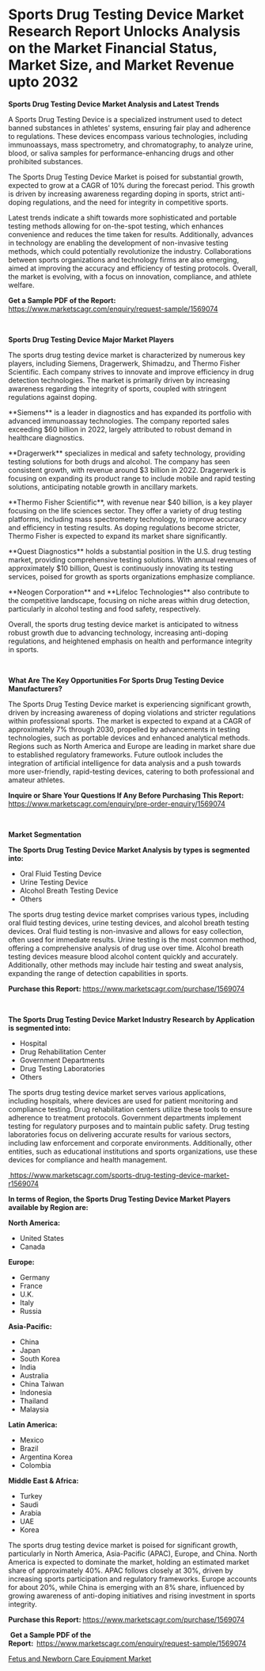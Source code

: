 <p><h1>Sports Drug Testing Device Market Research Report Unlocks Analysis on the Market Financial Status, Market Size, and Market Revenue upto 2032</h1></p><p><strong>Sports Drug Testing Device Market Analysis and Latest Trends</strong></p>
<p><p>A Sports Drug Testing Device is a specialized instrument used to detect banned substances in athletes' systems, ensuring fair play and adherence to regulations. These devices encompass various technologies, including immunoassays, mass spectrometry, and chromatography, to analyze urine, blood, or saliva samples for performance-enhancing drugs and other prohibited substances.</p><p>The Sports Drug Testing Device Market is poised for substantial growth, expected to grow at a CAGR of 10% during the forecast period. This growth is driven by increasing awareness regarding doping in sports, strict anti-doping regulations, and the need for integrity in competitive sports. </p><p>Latest trends indicate a shift towards more sophisticated and portable testing methods allowing for on-the-spot testing, which enhances convenience and reduces the time taken for results. Additionally, advances in technology are enabling the development of non-invasive testing methods, which could potentially revolutionize the industry. Collaborations between sports organizations and technology firms are also emerging, aimed at improving the accuracy and efficiency of testing protocols. Overall, the market is evolving, with a focus on innovation, compliance, and athlete welfare.</p></p>
<p><strong>Get a Sample PDF of the Report:&nbsp;</strong> <a href="https://www.marketscagr.com/enquiry/request-sample/1569074?utm_campaign=3555&utm_medium=2&utm_source=Github&utm_content=ia&utm_term=25032025&utm_id=sports-drug-testing-device">https://www.marketscagr.com/enquiry/request-sample/1569074</a></p>
<p>&nbsp;</p>
<p><strong>Sports Drug Testing Device Major Market Players</strong></p>
<p><p>The sports drug testing device market is characterized by numerous key players, including Siemens, Dragerwerk, Shimadzu, and Thermo Fisher Scientific. Each company strives to innovate and improve efficiency in drug detection technologies. The market is primarily driven by increasing awareness regarding the integrity of sports, coupled with stringent regulations against doping.</p><p>**Siemens** is a leader in diagnostics and has expanded its portfolio with advanced immunoassay technologies. The company reported sales exceeding $60 billion in 2022, largely attributed to robust demand in healthcare diagnostics.</p><p>**Dragerwerk** specializes in medical and safety technology, providing testing solutions for both drugs and alcohol. The company has seen consistent growth, with revenue around $3 billion in 2022. Dragerwerk is focusing on expanding its product range to include mobile and rapid testing solutions, anticipating notable growth in ancillary markets.</p><p>**Thermo Fisher Scientific**, with revenue near $40 billion, is a key player focusing on the life sciences sector. They offer a variety of drug testing platforms, including mass spectrometry technology, to improve accuracy and efficiency in testing results. As doping regulations become stricter, Thermo Fisher is expected to expand its market share significantly.</p><p>**Quest Diagnostics** holds a substantial position in the U.S. drug testing market, providing comprehensive testing solutions. With annual revenues of approximately $10 billion, Quest is continuously innovating its testing services, poised for growth as sports organizations emphasize compliance.</p><p>**Neogen Corporation** and **Lifeloc Technologies** also contribute to the competitive landscape, focusing on niche areas within drug detection, particularly in alcohol testing and food safety, respectively. </p><p>Overall, the sports drug testing device market is anticipated to witness robust growth due to advancing technology, increasing anti-doping regulations, and heightened emphasis on health and performance integrity in sports.</p></p>
<p>&nbsp;</p>
<p><strong>What Are The Key Opportunities For Sports Drug Testing Device Manufacturers?</strong></p>
<p><p>The Sports Drug Testing Device market is experiencing significant growth, driven by increasing awareness of doping violations and stricter regulations within professional sports. The market is expected to expand at a CAGR of approximately 7% through 2030, propelled by advancements in testing technologies, such as portable devices and enhanced analytical methods. Regions such as North America and Europe are leading in market share due to established regulatory frameworks. Future outlook includes the integration of artificial intelligence for data analysis and a push towards more user-friendly, rapid-testing devices, catering to both professional and amateur athletes.</p></p>
<p><strong>Inquire or Share Your Questions If Any Before Purchasing This Report:</strong> <a href="https://www.marketscagr.com/enquiry/pre-order-enquiry/1569074?utm_campaign=3555&utm_medium=2&utm_source=Github&utm_content=ia&utm_term=25032025&utm_id=sports-drug-testing-device">https://www.marketscagr.com/enquiry/pre-order-enquiry/1569074</a></p>
<p>&nbsp;</p>
<p><strong>Market Segmentation</strong></p>
<p><strong>The Sports Drug Testing Device Market Analysis by types is segmented into:</strong></p>
<p><ul><li>Oral Fluid Testing Device</li><li>Urine Testing Device</li><li>Alcohol Breath Testing Device</li><li>Others</li></ul></p>
<p><p>The sports drug testing device market comprises various types, including oral fluid testing devices, urine testing devices, and alcohol breath testing devices. Oral fluid testing is non-invasive and allows for easy collection, often used for immediate results. Urine testing is the most common method, offering a comprehensive analysis of drug use over time. Alcohol breath testing devices measure blood alcohol content quickly and accurately. Additionally, other methods may include hair testing and sweat analysis, expanding the range of detection capabilities in sports.</p></p>
<p><strong>Purchase this Report:&nbsp;</strong><a href="https://www.marketscagr.com/purchase/1569074?utm_campaign=3555&utm_medium=2&utm_source=Github&utm_content=ia&utm_term=25032025&utm_id=sports-drug-testing-device">https://www.marketscagr.com/purchase/1569074</a></p>
<p>&nbsp;</p>
<p><strong>The Sports Drug Testing Device Market Industry Research by Application is segmented into:</strong></p>
<p><ul><li>Hospital</li><li>Drug Rehabilitation Center</li><li>Government Departments</li><li>Drug Testing Laboratories</li><li>Others</li></ul></p>
<p><p>The sports drug testing device market serves various applications, including hospitals, where devices are used for patient monitoring and compliance testing. Drug rehabilitation centers utilize these tools to ensure adherence to treatment protocols. Government departments implement testing for regulatory purposes and to maintain public safety. Drug testing laboratories focus on delivering accurate results for various sectors, including law enforcement and corporate environments. Additionally, other entities, such as educational institutions and sports organizations, use these devices for compliance and health management.</p></p>
<p><a href="https://www.marketscagr.com/sports-drug-testing-device-market-r1569074?utm_campaign=3555&utm_medium=2&utm_source=Github&utm_content=ia&utm_term=25032025&utm_id=sports-drug-testing-device">&nbsp;https://www.marketscagr.com/sports-drug-testing-device-market-r1569074</a></p>
<p><strong>In terms of Region, the Sports Drug Testing Device Market Players available by Region are:</strong></p>
<p>
    <p> <strong> North America: </strong>
        <ul>
            <li>United States</li>
            <li>Canada</li>
        </ul>
        </p> 
    <p> <strong> Europe: </strong>
        <ul>
            <li>Germany</li>
            <li>France</li>
            <li>U.K.</li>
            <li>Italy</li>
            <li>Russia</li>
        </ul>
        </p> 
    <p> <strong> Asia-Pacific: </strong>
        <ul>
            <li>China</li>
            <li>Japan</li>
            <li>South Korea</li>
            <li>India</li>
            <li>Australia</li>
            <li>China Taiwan</li>
            <li>Indonesia</li>
            <li>Thailand</li>
            <li>Malaysia</li>
        </ul>
        </p> 
    <p> <strong> Latin America: </strong>
        <ul>
            <li>Mexico</li>
            <li>Brazil</li>
            <li>Argentina Korea</li>
            <li>Colombia</li>
        </ul>
        </p> 
    <p> <strong> Middle East & Africa: </strong>
        <ul>
            <li>Turkey</li>
            <li>Saudi</li>
            <li>Arabia</li>
            <li>UAE</li>
            <li>Korea</li>
        </ul>
    </p>
    </p>
<p><p>The sports drug testing device market is poised for significant growth, particularly in North America, Asia-Pacific (APAC), Europe, and China. North America is expected to dominate the market, holding an estimated market share of approximately 40%. APAC follows closely at 30%, driven by increasing sports participation and regulatory frameworks. Europe accounts for about 20%, while China is emerging with an 8% share, influenced by growing awareness of anti-doping initiatives and rising investment in sports integrity.</p></p>
<p><strong>Purchase this Report: </strong><a href="https://www.marketscagr.com/purchase/1569074?utm_campaign=3555&utm_medium=2&utm_source=Github&utm_content=ia&utm_term=25032025&utm_id=sports-drug-testing-device">https://www.marketscagr.com/purchase/1569074</a></p>
<p>&nbsp;<strong>Get a Sample PDF of the Report:&nbsp;&nbsp;</strong><a href="https://www.marketscagr.com/enquiry/request-sample/1569074?utm_campaign=3555&utm_medium=2&utm_source=Github&utm_content=ia&utm_term=25032025&utm_id=sports-drug-testing-device">https://www.marketscagr.com/enquiry/request-sample/1569074</a></p>
<p><strong></strong></p>
<p><p><a href="https://github.com/ioniafidian4/Market-Research-Report-List-1/blob/main/fetus-and-newborn-care-equipment-market.md?utm_campaign=3555&utm_medium=2&utm_source=Github&utm_content=ia&utm_term=25032025&utm_id=sports-drug-testing-device">Fetus and Newborn Care Equipment Market</a></p></p>